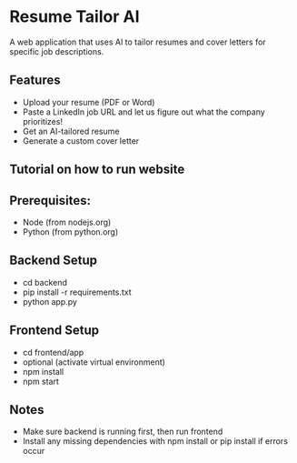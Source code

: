 # Resume Tailor AI

A web application that uses AI to tailor resumes and cover letters for specific job descriptions.

## Features
- Upload your resume (PDF or Word)
- Paste a LinkedIn job URL and let us figure out what the company prioritizes!
- Get an AI-tailored resume
- Generate a custom cover letter

## Tutorial on how to run website

## Prerequisites:
- Node (from nodejs.org)
- Python (from python.org)

## Backend Setup
- cd backend
- pip install -r requirements.txt
- python app.py

## Frontend Setup
- cd frontend/app
- optional (activate virtual environment)
- npm install
- npm start

## Notes
- Make sure backend is running first, then run frontend
- Install any missing dependencies with npm install <package> or pip install <package> if errors occur
